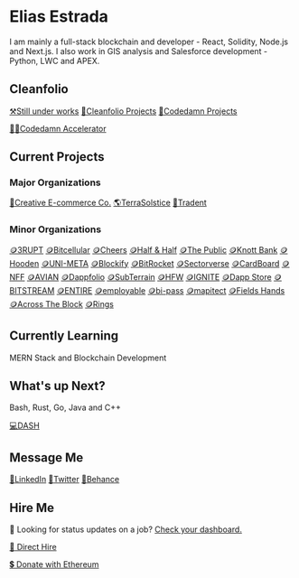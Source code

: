 # Elias Estrada
I am mainly a full-stack blockchain and developer - React, Solidity, Node.js and Next.js.
I also work in GIS analysis and Salesforce development - Python, LWC and APEX.

## Cleanfolio
[⚒️Still under works](https://elicharlese-cleanfolio.vercel.app/)
[📂Cleanfolio Projects](https://app.zenhub.com/workspaces/cleanfolio-626b5a88d349c5001e31e2b4/board?repos=493495279,534392576,534393342)
[📂Codedamn Projects](https://app.zenhub.com/workspaces/codedamn-projects-63517aa77c4c8c6cf7ea5264)

[👨‍💻Codedamn Accelerator](https://codedamn.com/user/eliasestradac)

## Current Projects
### Major Organizations
[🛒Creative E-commerce Co.](https://github.com/Creative-Ecommerce-Co)
[🌎TerraSolstice](https://github.com/TerraSolstice)
[🔐Tradent](https://github.com/Tradent)

### Minor Organizations
[🪙3RUPT](https://github.com/3rupt)
[🪙Bitcellular](https://github.com/Bitcellular)
[🪙Cheers](https://github.com/Cheers-Browser)
[🪙Half & Half](https://github.com/Half-Half-1)
[🪙The Public](https://github.com/The-Public-3-0)
[🪙Knott Bank](https://github.com/Knott-Bank)
[🪙Hooden](https://github.com/Hooden-1)
[🪙UNI-META](https://github.com/UNI-META)
[🪙Blockify](https://github.com/Blockify-1)
[🪙BitRocket](https://github.com/BitRockets)
[🪙Sectorverse](https://github.com/Sectorverse)
[🪙CardBoard](https://github.com/CardBoard-1)
[🪙NFF](https://github.com/NFF-1)
[🪙AVIAN](https://github.com/AVIAN-1)
[🪙Dappfolio](https://github.com/Dappfolio)
[🪙SubTerrain](https://github.com/SubTerrain)
[🪙HFW](https://github.com/HFW-1)
[🪙IGNITE](https://github.com/IGNITE-1)
[🪙Dapp Store](https://github.com/Dapp-Store-1)
[🪙BITSTREAM](https://github.com/BITSTREAM-1)
[🪙ENTIRE](https://github.com/ENTIRE-1)
[🪙employable](https://github.com/employable-1)
[🪙bi-pass](https://github.com/bi-pass)
[🪙mapitect](https://github.com/mapitect)
[🪙Fields Hands](https://github.com/Field-Hands)
[🪙Across The Block](https://github.com/Across-The-Block)
[🪙Rings](https://github.com/Rings-1)

## Currently Learning
MERN Stack and Blockchain Development

<!-- ## Currently Interning
Salesforce at Collaqor -->

## What's up Next?
Bash, Rust, Go, Java and C++

[💻DASH](https://github.com/elicharlese/DASH)

## Message Me 
[🔗LinkedIn](linkedin.com/in/eliasestrada/)
[🔗Twitter](https://twitter.com/chaincec)
[🔗Behance](https://www.behance.net/eliasestrada3)

## Hire Me 
🧐 Looking for status updates on a job? [Check your dashboard.](https://elicharlese-cleanfolio.vercel.app/dashboard)

[👋 Direct Hire](https://www.upwork.com/workwith/coachcec)

[💲 Donate with Ethereum](https://en.cryptobadges.io/donate/0xA0E2284C43DbfcFdd0eE468c1b7a331b9B9F9001)
